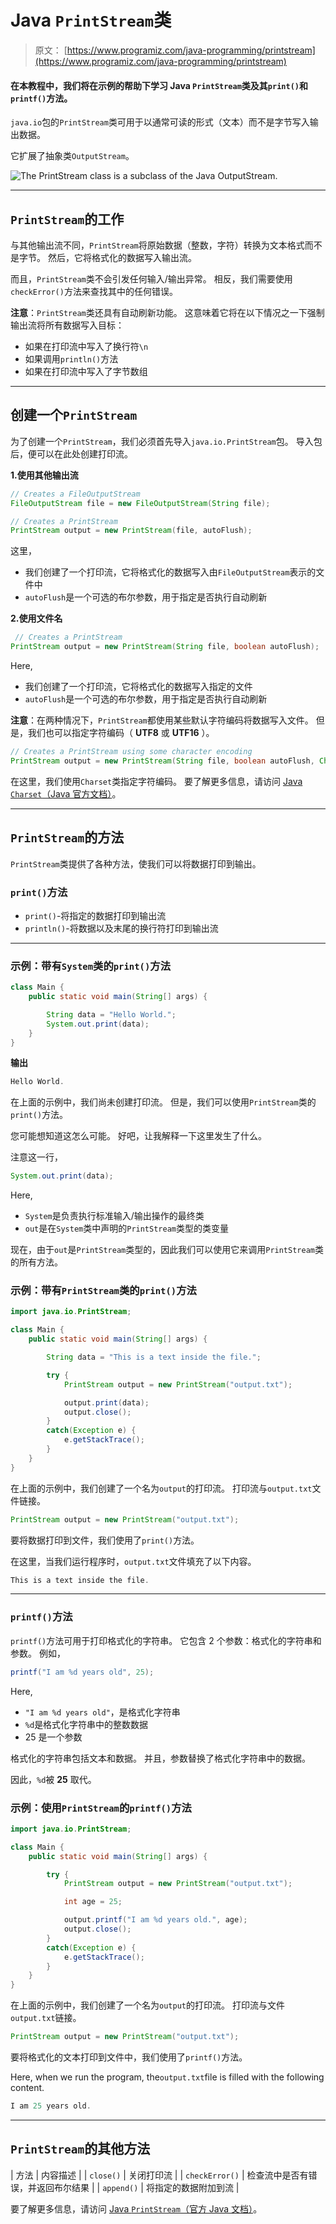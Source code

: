 # Java `PrintStream`类

> 原文： [https://www.programiz.com/java-programming/printstream](https://www.programiz.com/java-programming/printstream)

#### 在本教程中，我们将在示例的帮助下学习 Java `PrintStream`类及其`print()`和`printf()`方法。

`java.io`包的`PrintStream`类可用于以通常可读的形式（文本）而不是字节写入输出数据。

它扩展了抽象类`OutputStream`。

![The PrintStream class is a subclass of the Java OutputStream.](img/67adb6ce598f7ca68426bb5ebd1f4666.png "Java PrintStream Class")

* * *

## `PrintStream`的工作

与其他输出流不同，`PrintStream`将原始数据（整数，字符）转换为文本格式而不是字节。 然后，它将格式化的数据写入输出流。

而且，`PrintStream`类不会引发任何输入/输出异常。 相反，我们需要使用`checkError()`方法来查找其中的任何错误。

**注意**：`PrintStream`类还具有自动刷新功能。 这意味着它将在以下情况之一下强制输出流将所有数据写入目标：

*   如果在打印流中写入了换行符`\n`
*   如果调用`println()`方法
*   如果在打印流中写入了字节数组

* * *

## 创建一个`PrintStream`

为了创建一个`PrintStream`，我们必须首先导入`java.io.PrintStream`包。 导入包后，便可以在此处创建打印流。

**1.使用其他输出流**

```java
// Creates a FileOutputStream
FileOutputStream file = new FileOutputStream(String file);

// Creates a PrintStream
PrintStream output = new PrintStream(file, autoFlush); 
```

这里，

*   我们创建了一个打印流，它将格式化的数据写入由`FileOutputStream`表示的文件中
*   `autoFlush`是一个可选的布尔参数，用于指定是否执行自动刷新

**2.使用文件名**

```java
 // Creates a PrintStream
PrintStream output = new PrintStream(String file, boolean autoFlush); 
```

Here,

*   我们创建了一个打印流，它将格式化的数据写入指定的文件
*   `autoFlush`是一个可选的布尔参数，用于指定是否执行自动刷新

**注意**：在两种情况下，`PrintStream`都使用某些默认字符编码将数据写入文件。 但是，我们也可以指定字符编码（ **UTF8** 或 **UTF16** ）。

```java
// Creates a PrintStream using some character encoding
PrintStream output = new PrintStream(String file, boolean autoFlush, Charset cs); 
```

在这里，我们使用`Charset`类指定字符编码。 要了解更多信息，请访问 [Java `Charset`（Java 官方文档）](https://docs.oracle.com/javase/7/docs/api/java/nio/charset/Charset.html)。

* * *

## `PrintStream`的方法

`PrintStream`类提供了各种方法，使我们可以将数据打印到输出。

### `print()`方法

*   `print()`-将指定的数据打印到输出流
*   `println()`-将数据以及末尾的换行符打印到输出流

* * *

### 示例：带有`System`类的`print()`方法

```java
class Main {
    public static void main(String[] args) {

        String data = "Hello World.";
        System.out.print(data);
    }
} 
```

**输出**

```java
Hello World. 
```

在上面的示例中，我们尚未创建打印流。 但是，我们可以使用`PrintStream`类的`print()`方法。

您可能想知道这怎么可能。 好吧，让我解释一下这里发生了什么。

注意这一行，

```java
System.out.print(data); 
```

Here,

*   `System`是负责执行标准输入/输出操作的最终类
*   `out`是在`System`类中声明的`PrintStream`类型的类变量

现在，由于`out`是`PrintStream`类型的，因此我们可以使用它来调用`PrintStream`类的所有方法。

### 示例：带有`PrintStream`类的`print()`方法

```java
import java.io.PrintStream;

class Main {
    public static void main(String[] args) {

        String data = "This is a text inside the file.";

        try {
            PrintStream output = new PrintStream("output.txt");

            output.print(data);
            output.close();
        }
        catch(Exception e) {
            e.getStackTrace();
        }
    }
} 
```

在上面的示例中，我们创建了一个名为`output`的打印流。 打印流与`output.txt`文件链接。

```java
PrintStream output = new PrintStream("output.txt"); 
```

要将数据打印到文件，我们使用了`print()`方法。

在这里，当我们运行程序时，`output.txt`文件填充了以下内容。

```java
This is a text inside the file. 
```

* * *

### `printf()`方法

`printf()`方法可用于打印格式化的字符串。 它包含 2 个参数：格式化的字符串和参数。 例如，

```java
printf("I am %d years old", 25); 
```

Here,

*   `"I am %d years old"`，是格式化字符串
*   `%d`是格式化字符串中的整数数据
*   25 是一个参数

格式化的字符串包括文本和数据。 并且，参数替换了格式化字符串中的数据。

因此，`%d`被 **25** 取代。

### 示例：使用`PrintStream`的`printf()`方法

```java
import java.io.PrintStream;

class Main {
    public static void main(String[] args) {

        try {
            PrintStream output = new PrintStream("output.txt");

            int age = 25;

            output.printf("I am %d years old.", age);
            output.close();
        }
        catch(Exception e) {
            e.getStackTrace();
        }
    }
} 
```

在上面的示例中，我们创建了一个名为`output`的打印流。 打印流与文件`output.txt`链接。

```java
PrintStream output = new PrintStream("output.txt"); 
```

要将格式化的文本打印到文件中，我们使用了`printf()`方法。

Here, when we run the program, the`output.txt`file is filled with the following content.

```java
I am 25 years old. 
```

* * *

## `PrintStream`的其他方法

| 方法 | 内容描述 |
| `close()` | 关闭打印流 |
| `checkError()` | 检查流中是否有错误，并返回布尔结果 |
| `append()` | 将指定的数据附加到流 |

要了解更多信息，请访问 [Java `PrintStream`（官方 Java 文档）](https://docs.oracle.com/en/java/javase/11/docs/api/java.base/java/io/PrintStream.html "Java PrintStream (official Java documentation)")。